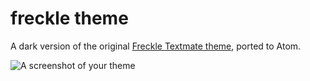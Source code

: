 # freckle theme

A dark version of the original [Freckle Textmate theme](https://github.com/filmgirl/TextMate-Themes/blob/master/Freckle.tmTheme), ported to Atom.

![A screenshot of your theme](https://raw.githubusercontent.com/pierrenel/freckle/master/screnshot.png)
